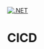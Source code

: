 [![.NET](https://github.com/HeikeDuennebacke/011_CICD/actions/workflows/dotnet.yml/badge.svg)](https://github.com/HeikeDuennebacke/011_CICD/actions/workflows/dotnet.yml)

# CICD

